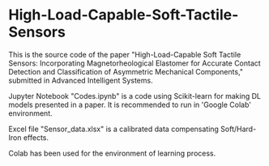 # High-Load-Capable-Soft-Tactile-Sensors

This is the source code of the paper "High-Load-Capable Soft Tactile Sensors: Incorporating Magnetorheological Elastomer for Accurate Contact Detection and Classification of Asymmetric Mechanical Components," submitted in Advanced Intelligent Systems.

Jupyter Notebook "Codes.ipynb" is a code using Scikit-learn for making DL models presented in a paper. It is recommended to run in 'Google Colab' environment.

Excel file "Sensor_data.xlsx" is a calibrated data compensating Soft/Hard-Iron effects.

Colab has been used for the environment of learning process.

